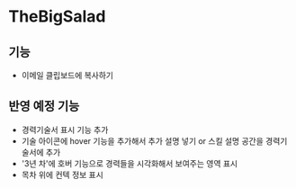# TheBigSalad

## 기능

-   이메일 클립보드에 복사하기

## 반영 예정 기능

-   경력기술서 표시 기능 추가
-   기술 아이콘에 hover 기능을 추가해서 추가 설명 넣기 or 스킬 설명 공간을 경력기술서에 추가
-   '3년 차'에 호버 기능으로 경력들을 시각화해서 보여주는 영역 표시
-   목차 위에 컨텍 정보 표시
